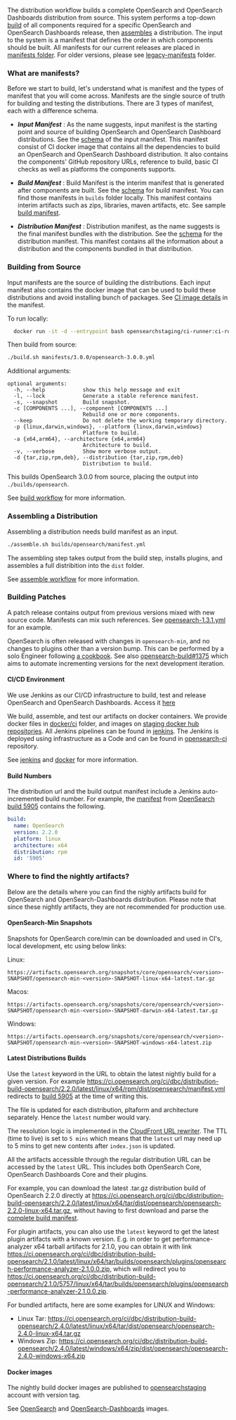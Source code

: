 The distribution workflow builds a complete OpenSearch and OpenSearch Dashboards distribution from source. This system performs a top-down [build](https://github.com/opensearch-project/opensearch-build/tree/main/src/build_workflow) of all components required for a specific OpenSearch and OpenSearch Dashboards release, then [assembles](https://github.com/opensearch-project/opensearch-build/tree/main/src/assemble_workflow/) a distribution. The input to the system is a manifest that defines the order in which components should be built. All manifests for our current releases are placed in [manifests folder](https://github.com/opensearch-project/opensearch-build/tree/main/manifests). For older versions, please see [legacy-manifests](https://github.com/opensearch-project/opensearch-build/tree/main/legacy-manifests) folder.
  
### What are manifests?
Before we start to build, let's understand what is manifest and the types of manifest that you will come across. 
Manifests are the single source of truth for building and testing the distributions. There are 3 types of manifest, each with a difference schema.
  
* **_Input Manifest_** : As the name suggests, input manifest is the starting point and source of building OpenSearch and OpenSearch Dashboard distributions. See the [schema](https://github.com/opensearch-project/opensearch-build/blob/main/src/manifests/input_manifest.py#L13-L39) of the input manifest. This manifest consist of CI docker image that contains all the dependencies to build an OpenSearch and OpenSearch Dashboard distribution. It also contains the components' GitHub repository URLs, reference to build, basic CI checks as well as platforms the components supports. 
  
* **_Build Manifest_** : Build Manifest is the interim manifest that is generated after components are built. See the [schema](https://github.com/opensearch-project/opensearch-build/blob/main/src/manifests/build_manifest.py#L17-L42) for build manifest. You can find those manifests in `builds` folder locally. This manifest contains interim artifacts such as zips, libraries, maven artifacts, etc. See sample [build manifest](https://github.com/opensearch-project/opensearch-build/blob/main/tests/data/opensearch-build-2.0.0-rc1.yml).
  
* **_Distribution Manifest_** : Distribution manifest, as the name suggests is the final manifest bundles with the distribution. See the [schema](https://github.com/opensearch-project/opensearch-build/blob/main/src/manifests/bundle_manifest.py#L15-L36) for the distribution manifest. This manifest contains all the information about a distribution and the components bundled in that distribution. 
  
### Building from Source
  
Input manifests are the source of building the distributions. Each input manifest also contains the docker image that can be used to build these distributions and avoid installing bunch of packages. See [CI image details](https://github.com/opensearch-project/opensearch-build/blob/main/manifests/3.0.0/opensearch-3.0.0.yml#L8-L9) in the manifest.
  
To run locally:
```bash
  docker run -it -d --entrypoint bash opensearchstaging/ci-runner:ci-runner-centos7-opensearch-build-v2 -e JAVA_HOME=/opt/java/openjdk-20
```
Then build from source:
  
```bash
./build.sh manifests/3.0.0/opensearch-3.0.0.yml 
```

Additional arguments:

```
optional arguments:
  -h, --help            show this help message and exit
  -l, --lock            Generate a stable reference manifest.
  -s, --snapshot        Build snapshot.
  -c [COMPONENTS ...], --component [COMPONENTS ...]
                        Rebuild one or more components.
  --keep                Do not delete the working temporary directory.
  -p {linux,darwin,windows}, --platform {linux,darwin,windows}
                        Platform to build.
  -a {x64,arm64}, --architecture {x64,arm64}
                        Architecture to build.
  -v, --verbose         Show more verbose output.
  -d {tar,zip,rpm,deb}, --distribution {tar,zip,rpm,deb}
                        Distribution to build.
```
  
This builds OpenSearch 3.0.0 from source, placing the output into `./builds/opensearch`. 
  
See [build workflow](https://github.com/opensearch-project/opensearch-build/tree/main/src/build_workflow) for more information.
  
### Assembling a Distribution 
  
Assembling a distribution needs build manifest as an input.
  
```bash
./assemble.sh builds/opensearch/manifest.yml
```
  
The assembling step takes output from the build step, installs plugins, and assembles a full distribition into the `dist` folder. 
  
See [assemble workflow](https://github.com/opensearch-project/opensearch-build/tree/main/src/assemble_workflow) for more information.
  
### Building Patches
  
A patch release contains output from previous versions mixed with new source code. Manifests can mix such references. See [opensearch-1.3.1.yml](/manifests/1.3.1/opensearch-1.3.1.yml) for an example.
  
OpenSearch is often released with changes in `opensearch-min`, and no changes to plugins other than a version bump. This can be performed by a solo Engineer following [a cookbook](https://github.com/opensearch-project/opensearch-plugins/blob/main/META.md#increment-a-version-in-every-plugin). See also [opensearch-build#1375](https://github.com/opensearch-project/opensearch-build/issues/1375) which aims to automate incrementing versions for the next development iteration.
  
#### CI/CD Environment
  
We use Jenkins as our CI/CD infrastructure to build, test and release OpenSearch and OpenSearch Dashboards. Access it [here](https://build.ci.opensearch.org/)
  
We build, assemble, and test our artifacts on docker containers. We provide docker files in [docker/ci](https://github.com/opensearch-project/opensearch-build/tree/main/docker/ci) folder, and images on [staging docker hub repositories](https://hub.docker.com/r/opensearchstaging/ci-runner/). All Jenkins pipelines can be found in [jenkins](https://github.com/opensearch-project/opensearch-build/tree/main/jenkins). The Jenkins is deployed using infrastructure as a Code and can be found in [opensearch-ci](https://github.com/opensearch-project/opensearch-ci) repository.
  
See [jenkins](https://github.com/opensearch-project/opensearch-build/tree/main/jenkins) and [docker](https://github.com/opensearch-project/opensearch-build/tree/main/docker) for more information.
  
#### Build Numbers
  
The distribution url and the build output manifest include a Jenkins auto-incremented build number. For example, the [manifest](https://ci.opensearch.org/ci/dbc/distribution-build-opensearch/2.2.0/5905/linux/x64/rpm/dist/opensearch/manifest.yml) from [OpenSearch build 5905](https://build.ci.opensearch.org/job/distribution-build-opensearch/5905/) contains the following.
  
```yml
build:
  name: OpenSearch
  version: 2.2.0
  platform: linux
  architecture: x64
  distribution: rpm
  id: '5905'
```

### Where to find the nightly artifacts?

Below are the details where you can find the nighly artifacts build for OpenSearch and OpenSearch-Dashboards distribution. 
Please note that since these nightly artifacts, they are not recommended for production use.

#### OpenSearch-Min Snapshots
  
Snapshots for OpenSearch core/min can be downloaded and used in CI's, local development, etc using below links:
  
Linux:
```
https://artifacts.opensearch.org/snapshots/core/opensearch/<version>-SNAPSHOT/opensearch-min-<version>-SNAPSHOT-linux-x64-latest.tar.gz
```
Macos:
```
https://artifacts.opensearch.org/snapshots/core/opensearch/<version>-SNAPSHOT/opensearch-min-<version>-SNAPSHOT-darwin-x64-latest.tar.gz
```
  
Windows:
```
https://artifacts.opensearch.org/snapshots/core/opensearch/<version>-SNAPSHOT/opensearch-min-<version>-SNAPSHOT-windows-x64-latest.zip
```

#### Latest Distributions Builds
  
Use the `latest` keyword in the URL to obtain the latest nightly build for a given version. For example https://ci.opensearch.org/ci/dbc/distribution-build-opensearch/2.2.0/latest/linux/x64/rpm/dist/opensearch/manifest.yml redirects to [build 5905](https://ci.opensearch.org/ci/dbc/distribution-build-opensearch/2.2.0/5905/linux/x64/rpm/dist/opensearch/manifest.yml) at the time of writing this.
  
The file is updated for each distribution, pltaform and architecture separately. Hence the `latest` number would vary.
  
The resolution logic is implemented in the [CloudFront URL rewriter](https://github.com/opensearch-project/opensearch-ci/tree/main/resources/cf-url-rewriter). 
The TTL (time to live) is set to `5 mins` which means that the `latest` url may need up to 5 mins to get new contents after `index.json` is updated.
  
All the artifacts accessible through the regular distribution URL can be accessed by the `latest` URL. This includes both OpenSearch Core, OpenSearch Dashboards Core and their plugins. 
  
For example, you can download the latest .tar.gz distribution build of OpenSearch 2.2.0 directly at https://ci.opensearch.org/ci/dbc/distribution-build-opensearch/2.2.0/latest/linux/x64/tar/dist/opensearch/opensearch-2.2.0-linux-x64.tar.gz, without having to first download and parse the [complete build manifest](https://ci.opensearch.org/ci/dbc/distribution-build-opensearch/2.2.0/latest/linux/x64/tar/dist/opensearch/manifest.yml).
  
For plugin artifacts, you can also use the `latest` keyword to get the latest plugin artifacts with a known version. E.g. in order to get performance-analyzer x64 tarball artifacts for 2.1.0, you can obtain it with link https://ci.opensearch.org/ci/dbc/distribution-build-opensearch/2.1.0/latest/linux/x64/tar/builds/opensearch/plugins/opensearch-performance-analyzer-2.1.0.0.zip, which will redirect you to https://ci.opensearch.org/ci/dbc/distribution-build-opensearch/2.1.0/5757/linux/x64/tar/builds/opensearch/plugins/opensearch-performance-analyzer-2.1.0.0.zip.
  
For bundled artifacts, here are some examples for LINUX and Windows:
* Linux Tar: https://ci.opensearch.org/ci/dbc/distribution-build-opensearch/2.4.0/latest/linux/x64/tar/dist/opensearch/opensearch-2.4.0-linux-x64.tar.gz
* Windows Zip: https://ci.opensearch.org/ci/dbc/distribution-build-opensearch/2.4.0/latest/windows/x64/zip/dist/opensearch/opensearch-2.4.0-windows-x64.zip

#### Docker images

The nightly build docker images are published to [opensearchstaging](https://hub.docker.com/u/opensearchstaging) account with version tag.

See [OpenSearch](https://hub.docker.com/r/opensearchstaging/opensearch/tags) and [OpenSearch-Dashboards](https://hub.docker.com/r/opensearchstaging/opensearch-dashboards/tags) images. 

